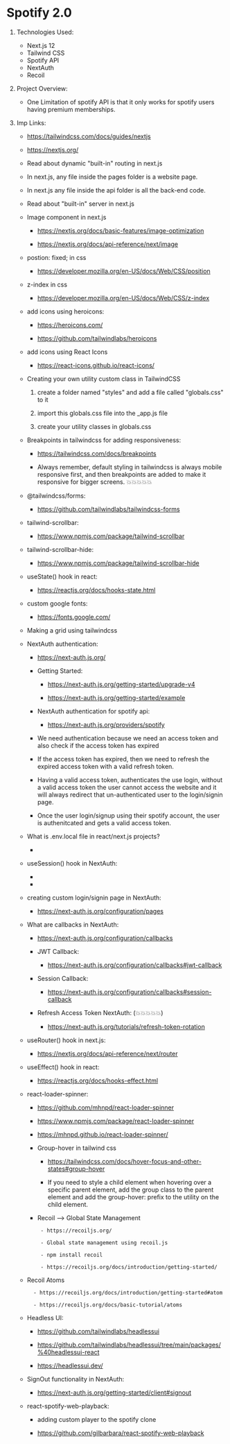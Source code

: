 # Spotify 2.0

1. Technologies Used:

    - Next.js 12
    - Tailwind CSS
    - Spotify API
    - NextAuth
    - Recoil

2. Project Overview:

    - One Limitation of spotify API is that it only works for spotify users having premium memberships.

3. Imp Links:

    - https://tailwindcss.com/docs/guides/nextjs

    - https://nextjs.org/

    - Read about dynamic "built-in" routing in next.js

    - In next.js, any file inside the pages folder is a website page.

    - In next.js any file inside the api folder is all the back-end code.

    - Read about "built-in" server in next.js
    
    - Image component in next.js
    
        - https://nextjs.org/docs/basic-features/image-optimization
        
        - https://nextjs.org/docs/api-reference/next/image
    
    - postion: fixed; in css  

        - https://developer.mozilla.org/en-US/docs/Web/CSS/position

    - z-index in css 

        - https://developer.mozilla.org/en-US/docs/Web/CSS/z-index
    
    - add icons using heroicons:

        - https://heroicons.com/

        - https://github.com/tailwindlabs/heroicons

    - add icons using React Icons

        - https://react-icons.github.io/react-icons/
    
    - Creating your own utility custom class in TailwindCSS

        1. create a folder named "styles" and add a file called "globals.css" to it

        2. import this globals.css file into the _app.js file

        3. create your utility classes in globals.css

    - Breakpoints in tailwindcss for adding responsiveness:

        - https://tailwindcss.com/docs/breakpoints

        - Always remember, default styling in tailwindcss is always mobile responsive first, and then breakpoints are added to make it 
        responsive for bigger screens. 💥💥💥💥💥
    
    - @tailwindcss/forms:

        - https://github.com/tailwindlabs/tailwindcss-forms
    
    - tailwind-scrollbar:

        - https://www.npmjs.com/package/tailwind-scrollbar
    
    - tailwind-scrollbar-hide:

        - https://www.npmjs.com/package/tailwind-scrollbar-hide
    
    - useState() hook in react:

        - https://reactjs.org/docs/hooks-state.html
    
    - custom google fonts:

        - https://fonts.google.com/

    - Making a grid using tailwindcss

    - NextAuth authentication:

        - https://next-auth.js.org/

        - Getting Started:

            - https://next-auth.js.org/getting-started/upgrade-v4

            - https://next-auth.js.org/getting-started/example

        - NextAuth authentication for spotify api:

            - https://next-auth.js.org/providers/spotify

        - We need authentication because we need an access token and also check if the access token has expired

        - If the access token has expired, then we need to refresh the expired access token with a valid refresh token.

        - Having a valid access token, authenticates the use login, without a valid access token the user cannot access the 
        website and it will always redirect that un-authenticated user to the login/signin page.

        - Once the user login/signup using their spotify account, the user is authenitcated and gets a valid access token.

    - What is .env.local file in react/next.js projects?

        - 
    
    - useSession() hook in NextAuth:

        -

        - 
    
    - creating custom login/signin page in NextAuth:

        - https://next-auth.js.org/configuration/pages
    
    - What are callbacks in NextAuth:

        - https://next-auth.js.org/configuration/callbacks

        - JWT Callback:

            - https://next-auth.js.org/configuration/callbacks#jwt-callback
        
        - Session Callback:
            
            - https://next-auth.js.org/configuration/callbacks#session-callback
        
        - Refresh Access Token NextAuth: (💥💥💥💥💥)
            
            - https://next-auth.js.org/tutorials/refresh-token-rotation
        
    - useRouter() hook in next.js:

        - https://nextjs.org/docs/api-reference/next/router
    
    - useEffect() hook in react:

        - https://reactjs.org/docs/hooks-effect.html
    
   - react-loader-spinner:

        - https://github.com/mhnpd/react-loader-spinner

        - https://www.npmjs.com/package/react-loader-spinner

        - https://mhnpd.github.io/react-loader-spinner/

     - Group-hover in tailwind css   
    
        - https://tailwindcss.com/docs/hover-focus-and-other-states#group-hover

        - If you need to style a child element when hovering over a specific parent element, add the group class to the parent element and add the group-hover: prefix to the utility on the child element.
    
     - Recoil --> Global State Management

            - https://recoiljs.org/

            - Global state management using recoil.js

            - npm install recoil

            - https://recoiljs.org/docs/introduction/getting-started/

    - Recoil Atoms
            
            - https://recoiljs.org/docs/introduction/getting-started#atom
            
            - https://recoiljs.org/docs/basic-tutorial/atoms
    
    - Headless UI:

        - https://github.com/tailwindlabs/headlessui

        - https://github.com/tailwindlabs/headlessui/tree/main/packages/%40headlessui-react

        - https://headlessui.dev/
    
    - SignOut functionality in NextAuth:

        - https://next-auth.js.org/getting-started/client#signout
    
    - react-spotify-web-playback:

        - adding custom player to the spotify clone

        - https://github.com/gilbarbara/react-spotify-web-playback


